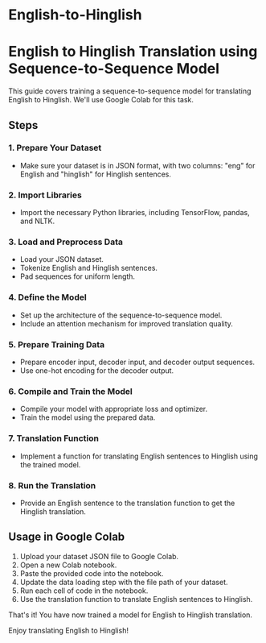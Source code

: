 # English-to-Hinglish
# English to Hinglish Translation using Sequence-to-Sequence Model

This guide covers training a sequence-to-sequence model for translating English to Hinglish. We'll use Google Colab for this task. 

## Steps

### 1. Prepare Your Dataset

- Make sure your dataset is in JSON format, with two columns: "eng" for English and "hinglish" for Hinglish sentences.

### 2. Import Libraries

- Import the necessary Python libraries, including TensorFlow, pandas, and NLTK.

### 3. Load and Preprocess Data

- Load your JSON dataset.
- Tokenize English and Hinglish sentences.
- Pad sequences for uniform length.

### 4. Define the Model

- Set up the architecture of the sequence-to-sequence model.
- Include an attention mechanism for improved translation quality.

### 5. Prepare Training Data

- Prepare encoder input, decoder input, and decoder output sequences.
- Use one-hot encoding for the decoder output.

### 6. Compile and Train the Model

- Compile your model with appropriate loss and optimizer.
- Train the model using the prepared data.

### 7. Translation Function

- Implement a function for translating English sentences to Hinglish using the trained model.

### 8. Run the Translation

- Provide an English sentence to the translation function to get the Hinglish translation.

## Usage in Google Colab

1. Upload your dataset JSON file to Google Colab.
2. Open a new Colab notebook.
3. Paste the provided code into the notebook.
4. Update the data loading step with the file path of your dataset.
5. Run each cell of code in the notebook.
6. Use the translation function to translate English sentences to Hinglish.

That's it! You have now trained a model for English to Hinglish translation.

Enjoy translating English to Hinglish!
